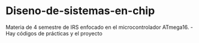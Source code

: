 # Diseno-de-sistemas-en-chip
Materia de 4 semestre de IRS enfocado en el microcontrolador ATmega16. 
-Hay códigos de prácticas y el proyecto
